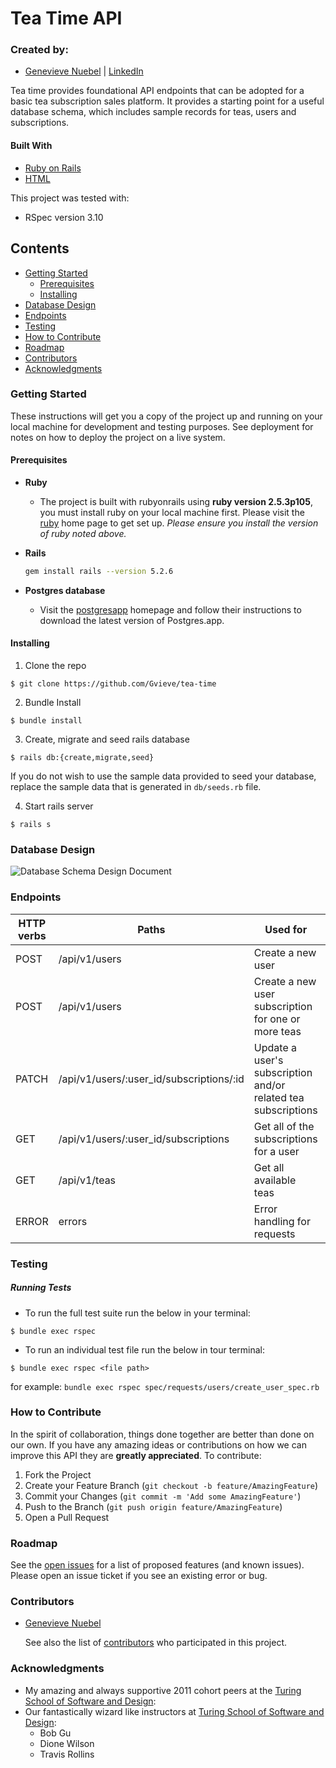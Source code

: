 # Tea Time API

### Created by:
- [Genevieve Nuebel](https://github.com/Gvieve)  |  [LinkedIn](https://www.linkedin.com/in/genevieve-nuebel/)

Tea time provides foundational API endpoints that can be adopted for a basic tea subscription sales platform. It provides a starting point for a useful database schema, which includes sample records for teas, users and subscriptions.
#### Built With
* [Ruby on Rails](https://rubyonrails.org)
* [HTML](https://html.com)

This project was tested with:
* RSpec version 3.10

## Contents
- [Getting Started](#getting-started)
  - [Prerequisites](#prerequisites)
  - [Installing](#installing)
- [Database Design](#database-design)
- [Endpoints](#endpoints)
- [Testing](#testing)
- [How to Contribute](#how-to-contribute)
- [Roadmap](#roadmap)
- [Contributors](#contributors)
- [Acknowledgments](#acknowledgments)

### Getting Started

These instructions will get you a copy of the project up and running on
your local machine for development and testing purposes. See deployment
for notes on how to deploy the project on a live system.

#### Prerequisites

* __Ruby__

  - The project is built with rubyonrails using __ruby version 2.5.3p105__, you must install ruby on your local machine first. Please visit the [ruby](https://www.ruby-lang.org/en/documentation/installation/) home page to get set up. _Please ensure you install the version of ruby noted above._

* __Rails__
  ```sh
  gem install rails --version 5.2.6
  ```

* __Postgres database__
  - Visit the [postgresapp](https://postgresapp.com/downloads.html) homepage and follow their instructions to download the latest version of Postgres.app.

#### Installing

1. Clone the repo
  ```
  $ git clone https://github.com/Gvieve/tea-time
  ```

2. Bundle Install
  ```
  $ bundle install
  ```

3. Create, migrate and seed rails database
  ```
  $ rails db:{create,migrate,seed}
  ```

  If you do not wish to use the sample data provided to seed your database, replace the sample data that is generated in `db/seeds.rb` file.

4. Start rails server
  ```
  $ rails s
  ```  

### Database Design
![Database Schema Design Document](https://user-images.githubusercontent.com/72330302/120543523-9e709600-c3a9-11eb-901a-a9a762fc3cdd.png)

### Endpoints

| HTTP verbs | Paths  | Used for | Output |
| ---------- | ------ | -------- | ------:|
| POST | /api/v1/users | Create a new user | [api doc](#create-user) |
| POST | /api/v1/users | Create a new user subscription for one or more teas | [api doc](#create-user-subscription) |
| PATCH | /api/v1/users/:user_id/subscriptions/:id | Update a user's subscription and/or related tea subscriptions | [api doc](#update-user-subscription) |
| GET | /api/v1/users/:user_id/subscriptions | Get all of the subscriptions for a user | [api doc](#user-subscriptions) |
| GET | /api/v1/teas | Get all available teas | [api doc](#all-teas) |
| ERROR | errors | Error handling for requests | [api doc](#error-handling) |

### Testing
##### Running Tests
- To run the full test suite run the below in your terminal:
```
$ bundle exec rspec
```
- To run an individual test file run the below in tour terminal:
```
$ bundle exec rspec <file path>
```
for example: `bundle exec rspec spec/requests/users/create_user_spec.rb`

### How to Contribute

In the spirit of collaboration, things done together are better than done on our own. If you have any amazing ideas or contributions on how we can improve this API they are **greatly appreciated**. To contribute:

  1. Fork the Project
  2. Create your Feature Branch (`git checkout -b feature/AmazingFeature`)
  3. Commit your Changes (`git commit -m 'Add some AmazingFeature'`)
  4. Push to the Branch (`git push origin feature/AmazingFeature`)
  5. Open a Pull Request

### Roadmap

See the [open issues](https://github.com/Gvieve/tea-time) for a list of proposed features (and known issues). Please open an issue ticket if you see an existing error or bug.


### Contributors
- [Genevieve Nuebel](https://github.com/Gvieve)

  See also the list of
  [contributors](https://github.com/Gvieve/tea-time/graphs/contributors)
  who participated in this project.

### Acknowledgments
  - My amazing and always supportive 2011 cohort peers at the [Turing School of Software and Design](https://turing.edu/):
  - Our fantastically wizard like instructors at [Turing School of Software and Design](https://turing.edu/):
    * Bob Gu
    * Dione Wilson
    * Travis Rollins
